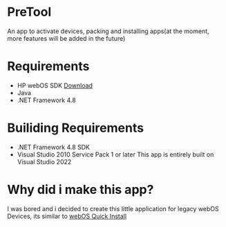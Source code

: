 # PreTool
An app to activate devices, packing and installing apps(at the moment, more features will be added in the future)
# Requirements
- HP webOS SDK [Download](https://sdk.webosarchive.org)
- Java
- .NET Framework 4.8 
# Builiding Requirements
- .NET Framework 4.8 SDK
- Visual Studio 2010 Service Pack 1 or later
This app is entirely built on Visual Studio 2022
# Why did i make this app?
I was bored and i decided to create this little application for legacy webOS Devices, its similar to [webOS Quick Install](https://github.com/JayCanuck/webos-quick-install)
